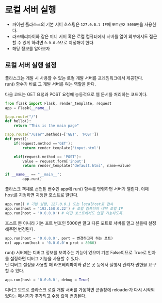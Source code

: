 # 로컬 서버 실행
- 파이썬 플라스크의 기본 서버 호스팅은 `127.0.0.1 IP`에 `포트번호 5000번`을 사용한다.
- 라즈베리파이와 같은 미니 서버 혹은 로컬 컴퓨터에서 서버를 열어 외부에서도 접근할 수 있게 하려면 `0.0.0.0`으로 지정해야 한다.
- 해당 정보를 알아보자


## 로컬 서버 실행 설정
플라스크는 개발 시 사용할 수 있는 로컬 개발 서버를 프레임워크에서 제공한다.  
run() 함수가 바로 그 개발 서버를 여는 역할을 한다. 

다음 코드는 GET 요청과 POST 요청에 능동적으로 웹 문서를 처리하는 코드이다. 

```python
from flask import Flask, render_template, request
app = Flask(__name__)

@app.route("/")
def hello():
	return "This is the main page"

@app.route("/user",methods=['GET', 'POST'])
def post():
	if(request.method =='GET'):
		return render_template('input.html')

	elif(request.method == 'POST'):
		value = request.form['input']
		return render_template('default.html', name=value)

if __name__ == "__main__":
		app.run()
```
플라스크 객체로 선언된 변수인 app에 run() 함수를 명령하면 서버가 열린다. 이때 host를 지정하면 지정한 호스트로 열린다. 

```python
app.run() # 기본 실행, 127.0.0.1 또는 localhost로 접속
app.run(host = '192.168.0.22') # 로컬 컴퓨터의 내부 로컬 IP
app.run(host = '0.0.0.0') # 어떤 호스트에서도 연결 가능하도록.
```

호스트 뿐 아니라 기본 포트 번호인 5000번 말고 다른 포트로 서버를 열고 싶을때 설정해주면 변경된다.

```python
app.run(host = '0.0.0.0', port = 변경하고자 하는 포트)
ex) app.run(host = '0.0.0.0'm prot = 8080)
```

run() 서버에는 디버그 정보를 보여주는 기능이 있으며 기본 False이므로 True로 인자를 설정하면 디버그 기능을 사용할 수 있다.   
단 디버그 설정을 사용할 때 라즈베리파이와 같은 곳 등에서 실행시 관리자 권한을 요구 할 수 있다.  
```python
app.run(host = '0.0.0.0', debug = True)
```
디버그 모드로 플라스크 로컬 개발 서버를 가동하면 콘솔창에 reloader가 다시 시작되었다는 메시지가 추가되고 수정 값이 변경된다.